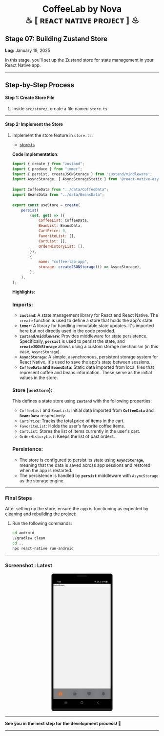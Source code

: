 <h1 align="center" >  
CoffeeLab by Nova <br> 
♨ [ ʀᴇᴀᴄᴛ ɴᴀᴛɪᴠᴇ ᴘʀᴏᴊᴇᴄᴛ ] ♨
</h1>


## Stage 07: Building Zustand Store  
**Log:** January 19, 2025  

In this stage, you'll set up the Zustand store for state management in your React Native app.

---

## Step-by-Step Process

#### Step 1: Create Store File

1. Inside `src/store/`, create a file named `store.ts`

---

#### Step 2: Implement the Store

1. Implement the store feature in `store.ts`:

   - [store.ts](./src/store/store.ts)

   **Code Implementation**:

   ```js
   import { create } from "zustand";
   import { produce } from "immer";
   import { persist, createJSONStorage } from 'zustand/middleware';
   import AsyncStorage, { AsyncStorageStatic } from '@react-native-async-storage/async-storage';

   import CoffeeData from "../data/CoffeeData";
   import BeansData from "../data/BeansData";

   export const useStore = create(
       persist(
           (set, get) => ({
               CoffeeList: CoffeeData,
               BeanList: BeansData,
               CartPrice: 0,
               FavoriteList: [],
               CartList: [],
               OrderHistoryList: [],
           }),
           {
               name: "coffee-lab-app",
               storage: createJSONStorage(() => AsyncStorage),
           },
       ),
   );
   ```

   **Highlights**:

   ### Imports:
   - **`zustand`**: A state management library for React and React Native. The `create` function is used to define a store that holds the app's state.
   - **`immer`**: A library for handling immutable state updates. It's imported here but not directly used in the code provided.
   - **`zustand/middleware`**: Provides middleware for state persistence. Specifically, **`persist`** is used to persist the state, and **`createJSONStorage`** allows using a custom storage mechanism (in this case, `AsyncStorage`).
   - **`AsyncStorage`**: A simple, asynchronous, persistent storage system for React Native. It's used to save the app's state between sessions.
   - **`CoffeeData` and `BeansData`**: Static data imported from local files that represent coffee and beans information. These serve as the initial values in the store.

   ### Store (`useStore`):
   This defines a state store using **`zustand`** with the following properties:
   - `CoffeeList` and `BeanList`: Initial data imported from **`CoffeeData`** and **`BeansData`** respectively.
   - `CartPrice`: Tracks the total price of items in the cart.
   - `FavoriteList`: Holds the user's favorite coffee items.
   - `CartList`: Stores the list of items currently in the user's cart.
   - `OrderHistoryList`: Keeps the list of past orders.

   ### Persistence:
   - The store is configured to persist its state using **`AsyncStorage`**, meaning that the data is saved across app sessions and restored when the app is restarted.
   - The persistence is handled by **`persist`** middleware with `AsyncStorage` as the storage engine.

---

### Final Steps

After setting up the store, ensure the app is functioning as expected by cleaning and rebuilding the project:

1. Run the following commands:

   ```bash
   cd android
   ./gradlew clean
   cd ..
   npx react-native run-android
   ```

---

### Screenshot : Latest 
<p align="center">  
<img src="./_archive/screenshots/screenshot-navigator.png" width=200>  
</p>

---

**See you in the next step for the development process! 🚀**

---